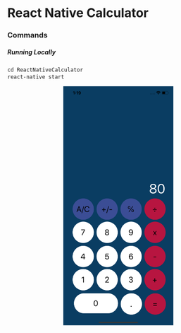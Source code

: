# React Native Calculator

### Commands

##### Running Locally

```
cd ReactNativeCalculator
react-native start
```

<p align="center">
    <img alt="react-native-calculator" src="./img/Simulator-Calculator.png" width="250">
</p>
